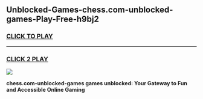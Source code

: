 
## Unblocked-Games-chess.com-unblocked-games-Play-Free-h9bj2
<h3>
<a href="https://premium76.site?title=chess.com-unblocked-games&ref=23A">CLICK TO PLAY</a></h3>
<hr>

<h3>
<a href="https://premium76.site?title=chess.com-unblocked-games&ref=23A">CLICK 2 PLAY</a>
  
</h3>

<a href="https://premium76.site?title=chess.com-unblocked-games&ref=23A"><img src="https://clearcache.store/games.png"></a>


**chess.com-unblocked-games games unblocked: Your Gateway to Fun and Accessible Online Gaming**
